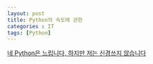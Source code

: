 ```yaml
---
layout: post
title: Python의 속도에 관한 
categories : IT
tags: [Python]
---
```


[네 Python은 느립니다, 하지만 저는 신경쓰지 않습니다](https://b.ssut.me/yes-python-is-slow-and-i-dont-care/)

